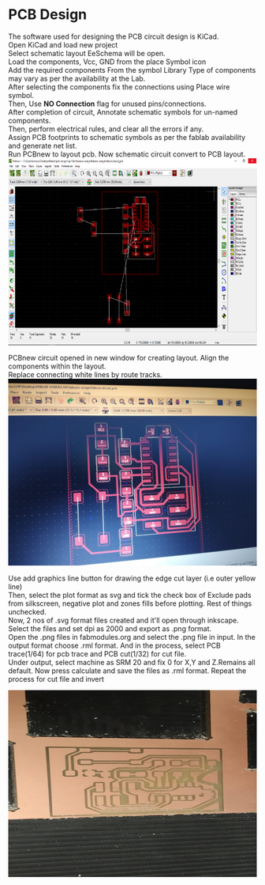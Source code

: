 #  PCB  Design
The software used for designing the PCB circuit design is KiCad.  
Open KiCad and load new project  
Select schematic layout EeSchema will be open.  
Load the components, Vcc, GND from the place Symbol icon   
Add the required components  From the symbol  Library
Type of components may vary as per the availability at the Lab.    
After selecting the components fix the connections using Place  wire symbol.     
Then, Use **NO Connection** flag for unused pins/connections.   
After completion of circuit, Annotate schematic symbols for un-named components.   
Then, perform electrical rules, and clear all the errors if any.     
Assign PCB footprints to schematic symbols as per the fablab availability and generate net list.  
Run PCBnew to layout pcb. Now schematic circuit convert to PCB layout.
![PCB Design](/images/AssignQ1.png)

PCBnew circuit opened in new window for creating layout. Align the components within the layout.  
Replace connecting white lines by route tracks.  
![PCB Design](/images/AssignA1.jpeg)


Use add graphics line button for drawing the edge cut layer (i.e outer yellow line)   
Then, select the plot format as svg and tick the check box of Exclude pads from silkscreen, negative plot  and zones fills before plotting. Rest of things unchecked.  
Now, 2 nos of .svg format files created and it'll open through inkscape. Select the files and set dpi as 2000 and export as .png format.  
Open the .png files in fabmodules.org and select the .png file in input. In the output format choose .rml format. And in the process, select PCB trace(1/64) for pcb trace and PCB cut(1/32) for cut file.  
Under output, select machine as SRM 20 and fix 0 for X,Y and Z.Remains all default. Now press calculate and save the files as .rml format. Repeat the process for cut file and invert     

 












![PCB Design](/images/pcb-design.jpeg)






